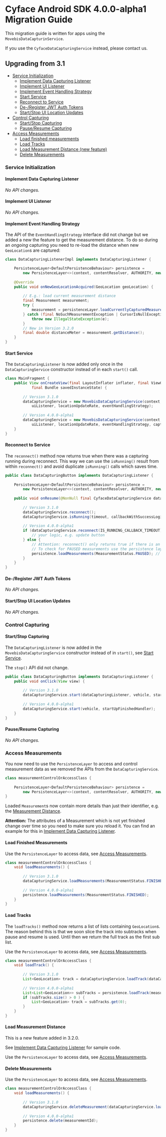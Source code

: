 # Cyface Android SDK 4.0.0-alpha1 Migration Guide

This migration guide is written for apps using the `MovebisDataCapturinService`.

If you use the `CyfaceDataCapturingService` instead, please contact us. 

## Upgrading from 3.1

- [Service Initialization](#service-initialization)
	- [Implement Data Capturing Listener](#implement-data-capturing-listener)
	- [Implement UI Listener](#implement-ui-listener)
	- [Implement Event Handling Strategy](#implement-event-handling-strategy)
	- [Start Service](#start-service)
	- [Reconnect to Service](#reconnect-to-service)
	- [De-/Register JWT Auth Tokens](#de-register-jwt-auth-tokens)
	- [Start/Stop UI Location Updates](#startstop-ui-location-updates)
- [Control Capturing](#control-capturing)
	- [Start/Stop Capturing](#startstop-capturing)
	- [Pause/Resume Capturing](#pauseresume-capturing)
- [Access Measurements](#access-measurements)
	- [Load finished measurements](#load-finished-measurements)
	- [Load Tracks](#load-tracks)
	- [Load Measurement Distance (new feature)](#load-measurement-distance)
	- [Delete Measurements](#delete-measurements)

### Service Initialization

#### Implement Data Capturing Listener

*No API changes.*

#### Implement UI Listener

*No API changes.*

#### Implement Event Handling Strategy

The API of the `EventHandlingStrategy` interface did not change but we added a new the feature
to get the measurement distance. To do so during an *ongoing* capturing you need to re-load
the distance when new `GeoLocation`s are captured: 

```java
class DataCapturingListenerImpl implements DataCapturingListener {

    PersistenceLayer<DefaultPersistenceBehaviour> persistence =
        new PersistenceLayer<>(context, contentResolver, AUTHORITY, new DefaultPersistenceBehaviour());
    
    @Override
    public void onNewGeoLocationAcquired(GeoLocation geoLocation) {
        
        // E.g.: load current measurement distance
        final Measurement measurement;
        try {
            measurement = persistenceLayer.loadCurrentlyCapturedMeasurement();
        } catch (final NoSuchMeasurementException | CursorIsNullException e) {
            throw new IllegalStateException(e);
        }
        // New in Version 3.2.0
        final double distanceMeter = measurement.getDistance();
    }
}
```

#### Start Service

The `DataCapturingListener` is now added only once in the `DataCapturingService` constructor instead of in each `start()` call.

```java
class MainFragment {
    public View onCreateView(final LayoutInflater inflater, final ViewGroup container,
            final Bundle savedInstanceState) {
        
        // Version 3.1.0
        dataCapturingService = new MovebisDataCapturingService(context, dataUploadServerAddress,
            uiListener, locationUpdateRate, eventHandlingStrategy);
        
        // Version 4.0.0-alpha1
        dataCapturingService = new MovebisDataCapturingService(context, dataUploadServerAddress,
            uiListener, locationUpdateRate, eventHandlingStrategy, capturingListener);
    }
}
```

#### Reconnect to Service

The `reconnect()` method now returns true when there was a capturing running during reconnect.
This way we can use the `isRunning()` result from within `reconnect()` and avoid duplicate `isRunning()` calls which saves time. 

```java
public class DataCapturingButton implements DataCapturingListener {
    
    PersistenceLayer<DefaultPersistenceBehaviour> persistence =
        new PersistenceLayer<>(context, contentResolver, AUTHORITY, new DefaultPersistenceBehaviour());
    
    public void onResume(@NonNull final CyfaceDataCapturingService dataCapturingService) {
        
        // Version 3.1.0
        dataCapturingService.reconnect();
        dataCapturingService.isRunning(timeout, callbackWithSuccessLogic);
        
        // Version 4.0.0-alpha1
        if (dataCapturingService.reconnect(IS_RUNNING_CALLBACK_TIMEOUT)) {
            // your logic, e.g. update button
        } else {
            // Attention: reconnect() only returns true if there is an OPEN measurement
            // To check for PAUSED measurements use the persistence layer.
            persistence.loadMeasurements(MeasurementStatus.PAUSED); // your logic
        }
    }
}
```

#### De-/Register JWT Auth Tokens

*No API changes.*

#### Start/Stop UI Location Updates

*No API changes.*

### Control Capturing

#### Start/Stop Capturing

The `DataCapturingListener` is now added in the `MovebisDataCapturingService` constructor instead of in `start()`, see [Start Service](#start-service).

The `stop()` API did not change. 

```java
public class DataCapturingButton implements DataCapturingListener {
    public void onClick(View view) {
        
        // Version 3.1.0
        dataCapturingService.start(dataCapturingListener, vehicle, startUpFinishedHandler);
        
        // Version 4.0.0-alpha1
        dataCapturingService.start(vehicle, startUpFinishedHandler);
    }
}
```

#### Pause/Resume Capturing

*No API changes.*

### Access Measurements

You now need to use the `PersistenceLayer` to access and control measurement data as we removed the APIs from the `DataCapturingService`. 

```java
class measurementControlOrAccessClass {
    
    PersistenceLayer<DefaultPersistenceBehaviour> persistence =
        new PersistenceLayer<>(context, contentResolver, AUTHORITY, new DefaultPersistenceBehaviour());
}
```

Loaded `Measurement`s now contain more details than just their identifier, e.g. the [Measurement Distance](#load-measurement-distance).

**Attention:** The attributes of a Measurement which is not yet finished change over time so you need to make sure you reload it.
You can find an example for this in [Implement Data Capturing Listener](#implement-data-capturing-listener).

#### Load Finished Measurements

Use the `PersistenceLayer` to access data, see [Access Measurements](#access-measurements).

```java
class measurementControlOrAccessClass {
    void loadMeasurements() {
    
        // Version 3.1.0
        dataCapturingService.loadMeasurements(MeasurementStatus.FINISHED);
        
        // Version 4.0.0-alpha1
        persistence.loadMeasurements(MeasurementStatus.FINISHED);
    }
}
```

#### Load Tracks

The `loadTracks()` method now returns a list of lists containing `GeoLocation`s.
The reason behind this is that we soon slice the track into subtracks when pause and resume is used.
Until then we return the full track as the first sub list.

Use the `PersistenceLayer` to access data, see [Access Measurements](#access-measurements).

```java
class measurementControlOrAccessClass {
    void loadTrack() {
    
        // Version 3.1.0
        List<GeoLocation> track = dataCapturingService.loadTrack(dataCapturingService.loadMeasurement(measurementId));
        
        // Version 4.0.0-alpha1
        List<List<GeoLocation>> subTracks = persistence.loadTrack(measurementId);
        if (subTracks.size() > 0 ) {
            List<GeoLocation> track = subTracks.get(0);
        }
    }
}
```

#### Load Measurement Distance

This is a new feature added in 3.2.0.

See [Implement Data Capturing Listener](#implement-data-capturing-listener) for sample code.

Use the `PersistenceLayer` to access data, see [Access Measurements](#access-measurements). 

#### Delete Measurements

Use the `PersistenceLayer` to access data, see [Access Measurements](#access-measurements).

```java
class measurementControlOrAccessClass {
    void loadMeasurements() {
    
        // Version 3.1.0
        dataCapturingService.deleteMeasurement(dataCapturingService.loadMeasurement(measurementId));
        
        // Version 4.0.0-alpha1
        persistence.delete(measurementId);
    }
}